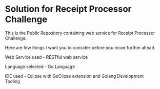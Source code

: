 # Solution for Receipt Processor Challenge
This is the Public Repository containing web service for Receipt Processor Challenge.

Here are few things I want you to consider before you move further ahead.

Web Service used - RESTful web service

Language selected - Go Language

IDE used - Eclipse with GoClipse extension and Golang Development Tooling


